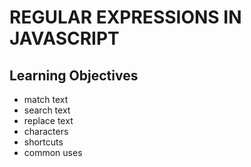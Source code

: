 # REGULAR EXPRESSIONS IN JAVASCRIPT

## Learning Objectives

* match text
* search text
* replace text
* characters
* shortcuts
* common uses